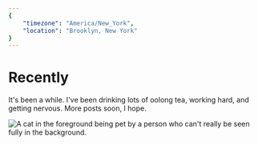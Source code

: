 ```yaml
---
{
	"timezone": "America/New_York",
	"location": "Brooklyn, New York"
}
---
```

# Recently

It's been a while. I've been drinking lots of oolong tea, working hard, and getting nervous. More posts soon, I hope.

<img src="/img/post/2024-04-recently/wesley_ada.jpg" alt="A cat in the foreground being pet by a person who can't really be seen fully in the background.">
